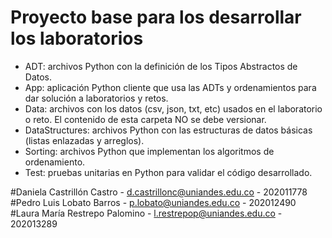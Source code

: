 # Proyecto base para los desarrollar los laboratorios

*	ADT: archivos Python con la definición de los Tipos Abstractos de Datos.
*	App: aplicación Python cliente que usa las ADTs y ordenamientos para dar solución a laboratorios y retos.
*	Data: archivos con los datos (csv, json, txt, etc) usados en el laboratorio o reto. El contenido de esta carpeta NO se debe versionar.
*	DataStructures: archivos Python con las estructuras de datos básicas (listas enlazadas y arreglos).
*	Sorting: archivos Python que implementan los algoritmos de ordenamiento.
*	Test: pruebas unitarias en Python para validar el código desarrollado.

#Daniela Castrillón Castro - d.castrillonc@uniandes.edu.co - 202011778 
#Pedro Luis Lobato Barros - p.lobato@uniandes.edu.co - 202012490 
#Laura María Restrepo Palomino - l.restrepop@uniandes.edu.co - 202013289
